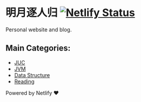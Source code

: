 # 明月逐人归  [![Netlify Status](https://api.netlify.com/api/v1/badges/403bd302-ed50-4f86-90ee-d0217e738b29/deploy-status)](https://app.netlify.com/sites/mingshan/deploys)

Personal website and blog. 

## Main Categories:

- [JUC](https://mingshan.fun/categories/java/juc/)
- [JVM](https://mingshan.fun/categories/jvm/)
- [Data Structure](https://mingshan.fun/categories/%E6%95%B0%E6%8D%AE%E7%BB%93%E6%9E%84/)
- [Reading](https://mingshan.fun/categories/%E4%B9%A6%E7%B1%8D/)

Powered by Netlify ❤
